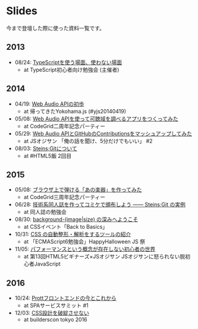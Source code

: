 Slides
============

今まで登壇した際に使った資料一覧です。

2013
------------

- 08/24: [TypeScriptを使う場面、使わない場面](http://kubosho.github.io/s/tsbeginner/index.html)
  - at TypeScript初心者向け勉強会 (主催者)

2014
------------

- 04/19: [Web Audio APIの初歩](http://www.slideshare.net/kubosho/web-audio-api-33705589)
  - at 帰ってきたYokohama.js (#yjs20140419)
- 05/08: [Web Audio APIを使って可聴域を調べるアプリをつくってみた](http://www.slideshare.net/kubosho/web-audio-api-34440311)
  - at CodeGrid二周年記念パーティー
- 05/29: [Web Audio APIとGitHubのContributionsをマッシュアップしてみた](http://www.slideshare.net/kubosho/web-audio-apigithubcontributions)
  - at JSオジサン 「俺の話を聞け、5分だけでもいい」 #2
- 08/03: [Steins;Gitについて](http://www.slideshare.net/kubosho/steinsgit)
  - at #HTML5飯 2回目

2015
------------

- 05/08: [ブラウザ上で弾ける「あの楽器」を作ってみた](https://speakerdeck.com/kubosho/burauzashang-dedan-keru-afalsele-qi-wozuo-tutemita)
  - at CodeGrid三周年記念パーティー
- 06/28: [技術系同人誌を作ってコミケで頒布しよう ―― Steins;Git の実例](http://www.slideshare.net/kubosho/06-28howtomakethetechdoujinshi)
  - at 同人誌の勉強会
- 08/30: [background-(image|size) の深みへようこそ](http://www.slideshare.net/kubosho/backgroundimagesize)
  - at CSSイベント「Back to Basics」
- 10/31: [CSS の自動整形・解析をするツールの紹介](https://kubosho.github.io/s/20151031-happyhalloween-js/#/)
  - at 「ECMAScript6勉強会」HappyHalloween JS 祭
- 11/05: [パフォーマンスという概念が存在しない初心者の世界](https://kubosho.github.io/s/20151105-html5beginners/#/)
  - at 第13回HTML5ビギナーズ×JSオジサン JSオジサンに怒られない脱初心者JavaScript

2016
------------

- 10/24: [Prottフロントエンドの今とこれから](https://speakerdeck.com/kubosho/protthurontoendofalseimatokorekara)
  - at SPAサービスサミット #1
- 12/03: [CSS設計を破綻させない](https://speakerdeck.com/kubosho/cssshe-ji-wopo-zhan-sasenai)
  - at builderscon tokyo 2016
